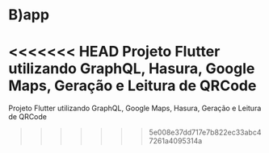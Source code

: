 # B)app

<<<<<<< HEAD
Projeto Flutter utilizando GraphQL, Hasura, Google Maps, Geração e Leitura de QRCode
=======
Projeto Flutter utilizando GraphQL, Google Maps, Hasura, Geração e Leitura de QRCode
>>>>>>> 5e008e37dd717e7b822ec33abc47261a4095314a
